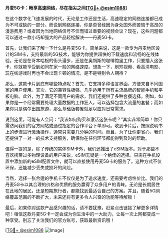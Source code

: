 **丹麦5G卡：畅享高速网络，尽在指尖之间[[TG💪+ @esim1088](https://t.me/s/esim1088)]**

在这个数字化飞速发展的时代，无论是工作还是生活，高速稳定的网络连接都已成为不可或缺的一部分。而说到网络连接，你是否曾经因为身处国外而苦恼于高昂的漫游费用？或者因为当地网络信号不佳而错过重要的视频会议？现在，这些问题都可以通过一款小巧却强大的产品轻松解决——丹麦5G卡。

首先，让我们来了解一下什么是丹麦5G卡。简单来说，这是一款专为丹麦地区设计的SIM卡，支持最新的5G技术，能够为你提供超快的下载速度和流畅的在线体验。无论是在哥本哈根的街头漫步，还是在奥胡斯的咖啡馆里工作，只要插入这张卡，你就能享受到如同在家一般的网络速度。想象一下，刷短视频、看高清电影、玩在线游戏时再也不会出现卡顿的情况，是不是特别令人期待？

那么，这款卡片到底有哪些特点呢？首先，它支持多种语言界面，方便来自不同国家的用户使用。其次，它的兼容性极强，几乎适用于所有主流品牌的智能手机和平板电脑。此外，为了满足不同用户的需求，我们还提供了多种套餐选择。例如，如果你是一个经常需要处理大量数据的工作狂人，可以选择包含大流量的套餐；而如果你只是偶尔出国旅游，那么基础版套餐就足以应对日常需求。

说到这里，可能有人会问：“我该如何购买和激活这张卡呢？”其实非常简单！你只需访问我们的官方网站或通过指定的合作平台下单即可。收到卡片后，按照说明书上的步骤进行激活操作，通常只需要几分钟的时间。而且，为了让你更省心，我们还提供了一对一的技术支持服务，确保你在任何环节都能得到及时的帮助。

值得一提的是，除了传统的实体SIM卡外，我们还推出了eSIM版本。对于那些不喜欢携带过多物理设备的用户来说，eSIM无疑是一个绝佳的选择。只需在手机设置中添加新的eSIM配置文件，就可以直接使用丹麦5G卡的服务了。这种方式不仅环保，还能减少丢失或损坏的风险。

当然，选择一张合适的手机卡不仅仅是为了追求速度，还需要考虑性价比。我们的丹麦5G卡以其合理的价格和优质的服务赢得了众多用户的青睐。无论是长期居住在此地的居民，还是短期旅行者，都能找到最适合自己的方案。并且，随着5G网络覆盖范围的不断扩大，未来还将有更多令人兴奋的功能等待解锁！

最后，如果你对这款产品感兴趣的话，请不要犹豫，赶紧点击链接了解更多详情吧！相信这款丹麦5G卡一定会成为你生活中的一大助力，让每一次上网都变成一种享受。别忘了关注我们的官方账号，获取最新资讯哦！

[[TG💪+ @esim1088](https://t.me/s/esim1088) ![Image](https://i.postimg.cc/4NQfJmqS/Snipaste-2025-05-13-00-14-12.png)]